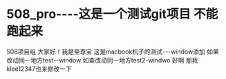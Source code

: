# 508_pro----这是一个测试git项目 不能跑起来
508项目组
大家好！我是至尊宝
这是macbook机子的测试---window添加
如果改动同一地方test--window
如查改动同一地方test2-windwo
好啊
那我klee12347也来修改一下
